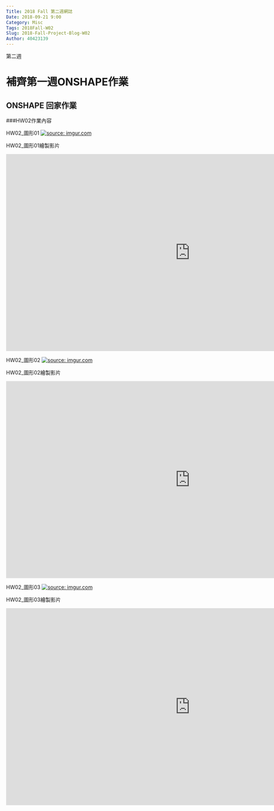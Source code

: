 ```yaml
---
Title: 2018 Fall 第二週網誌
Date: 2018-09-21 9:00
Category: Misc
Tags: 2018Fall-W02
Slug: 2018-Fall-Project-Blog-W02
Author: 40423139
---
```


第二週

<!-- PELICAN_END_SUMMARY -->

# 補齊第一週ONSHAPE作業

## ONSHAPE 回家作業

###HW02作業內容

HW02_圖形01
<a href="https://imgur.com/9MoGUV8"><img src="https://i.imgur.com/9MoGUV8.png" title="source: imgur.com" /></a>

HW02_圖形01繪製影片
<iframe width="1003" height="538" src="https://www.youtube.com/embed/bEA0r9-xgh8" frameborder="0" allow="autoplay; encrypted-media" allowfullscreen></iframe>

HW02_圖形02
<a href="https://imgur.com/qpFcxbX"><img src="https://i.imgur.com/qpFcxbX.png" title="source: imgur.com" /></a>

HW02_圖形02繪製影片
<iframe width="1003" height="538" src="https://www.youtube.com/embed/1s_y65hf1fw" frameborder="0" allow="autoplay; encrypted-media" allowfullscreen></iframe>

HW02_圖形03
<a href="https://imgur.com/XILAlcX"><img src="https://i.imgur.com/XILAlcX.png" title="source: imgur.com" /></a>

HW02_圖形03繪製影片
<iframe width="1003" height="538" src="https://www.youtube.com/embed/fXaHRWGWmVw" frameborder="0" allow="autoplay; encrypted-media" allowfullscreen></iframe>